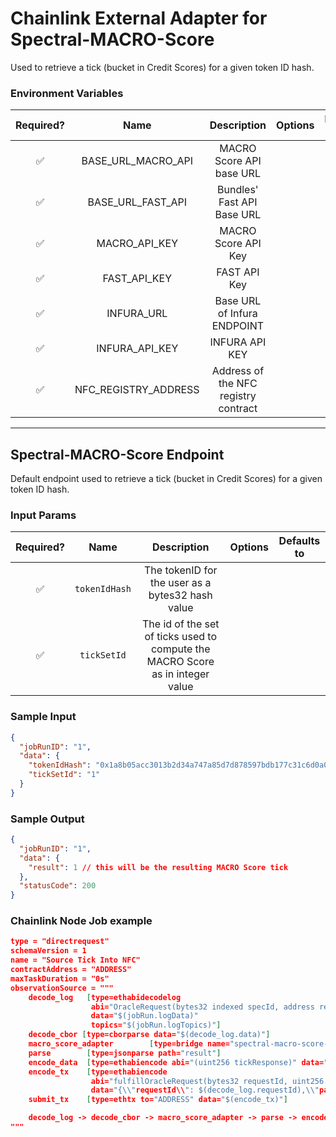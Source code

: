 # Chainlink External Adapter for Spectral-MACRO-Score

Used to retrieve a tick (bucket in Credit Scores) for a given token ID hash.

### Environment Variables

| Required? |         Name         |             Description              | Options | Defaults to |
| :-------: | :------------------: | :----------------------------------: | :-----: | :---------: |
|    ✅     |  BASE_URL_MACRO_API  |       MACRO Score API base URL       |         |             |
|    ✅     |  BASE_URL_FAST_API   |      Bundles' Fast API Base URL      |         |             |
|    ✅     |    MACRO_API_KEY     |         MACRO Score API Key          |         |             |
|    ✅     |     FAST_API_KEY     |             FAST API Key             |         |             |
|    ✅     |      INFURA_URL      |     Base URL of Infura ENDPOINT      |         |             |
|    ✅     |    INFURA_API_KEY    |            INFURA API KEY            |         |             |
|    ✅     | NFC_REGISTRY_ADDRESS | Address of the NFC registry contract |         |             |

---

## Spectral-MACRO-Score Endpoint

Default endpoint used to retrieve a tick (bucket in Credit Scores) for a given token ID hash.

### Input Params

| Required? |     Name      |                                  Description                                   | Options | Defaults to |
| :-------: | :-----------: | :----------------------------------------------------------------------------: | :-----: | :---------: |
|    ✅     | `tokenIdHash` |                The tokenID for the user as a bytes32 hash value                |         |             |
|    ✅     |  `tickSetId`  | The id of the set of ticks used to compute the MACRO Score as in integer value |         |             |

### Sample Input

```json
{
  "jobRunID": "1",
  "data": {
    "tokenIdHash": "0x1a8b05acc3013b2d34a747a85d7d878597bdb177c31c6d0a06b9e654817a9582",
    "tickSetId": "1"
  }
}
```

### Sample Output

```json
{
  "jobRunID": "1",
  "data": {
    "result": 1 // this will be the resulting MACRO Score tick
  },
  "statusCode": 200
}
```

### Chainlink Node Job example

```json
type = "directrequest"
schemaVersion = 1
name = "Source Tick Into NFC"
contractAddress = "ADDRESS"
maxTaskDuration = "0s"
observationSource = """
    decode_log   [type=ethabidecodelog
                  abi="OracleRequest(bytes32 indexed specId, address requester, bytes32 requestId, uint256 payment, address callbackAddr, bytes4 callbackFunctionId, uint256 cancelExpiration, uint256 dataVersion, bytes data)"
                  data="$(jobRun.logData)"
                  topics="$(jobRun.logTopics)"]
    decode_cbor [type=cborparse data="$(decode_log.data)"]
    macro_score_adapter        [type=bridge name="spectral-macro-score-adapter" requestData="{\\"data\\":{\\"tokenIdHash\\": $(decode_cbor.tokenIdHash), \\"tickSetId\\": $(decode_cbor.tickSetId)}}"]
    parse        [type=jsonparse path="result"]
    encode_data  [type=ethabiencode abi="(uint256 tickResponse)" data="{\\"tickResponse\\":$(parse)}"]
    encode_tx    [type=ethabiencode
                  abi="fulfillOracleRequest(bytes32 requestId, uint256 payment, address callbackAddress, bytes4 callbackFunctionId, uint256 expiration, bytes32 data)"
                  data="{\\"requestId\\": $(decode_log.requestId),\\"payment\\": $(decode_log.payment),\\"callbackAddress\\": $(decode_log.callbackAddr),\\"callbackFunctionId\\": $(decode_log.callbackFunctionId),\\"expiration\\": $(decode_log.cancelExpiration),\\"data\\": $(encode_data)}"]
    submit_tx    [type=ethtx to="ADDRESS" data="$(encode_tx)"]

    decode_log -> decode_cbor -> macro_score_adapter -> parse -> encode_data -> encode_tx -> submit_tx
"""
```
